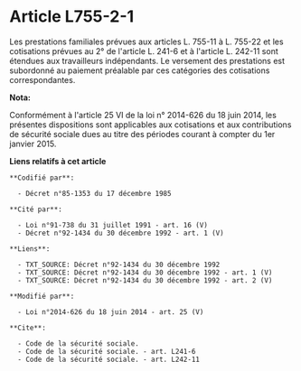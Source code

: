 # Article L755-2-1

Les prestations familiales prévues aux articles L. 755-11 à L. 755-22 et les cotisations prévues au 2° de l'article L. 241-6
et à l'article L. 242-11 sont étendues aux travailleurs indépendants. Le versement des prestations est subordonné au paiement
préalable par ces catégories des cotisations correspondantes.

**Nota:**

Conformément à l'article 25 VI de la loi n° 2014-626 du 18 juin 2014, les présentes dispositions sont applicables aux
cotisations et aux contributions de sécurité sociale dues au titre des périodes courant à compter du 1er janvier 2015.

**Liens relatifs à cet article**

	**Codifié par**:

	  - Décret n°85-1353 du 17 décembre 1985

	**Cité par**:

	  - Loi n°91-738 du 31 juillet 1991 - art. 16 (V)
	  - Décret n°92-1434 du 30 décembre 1992 - art. 1 (V)

	**Liens**:

	  - TXT_SOURCE: Décret n°92-1434 du 30 décembre 1992
	  - TXT_SOURCE: Décret n°92-1434 du 30 décembre 1992 - art. 1 (V)
	  - TXT_SOURCE: Décret n°92-1434 du 30 décembre 1992 - art. 2 (V)

	**Modifié par**:

	  - Loi n°2014-626 du 18 juin 2014 - art. 25 (V)

	**Cite**:

	  - Code de la sécurité sociale.
	  - Code de la sécurité sociale. - art. L241-6
	  - Code de la sécurité sociale. - art. L242-11
